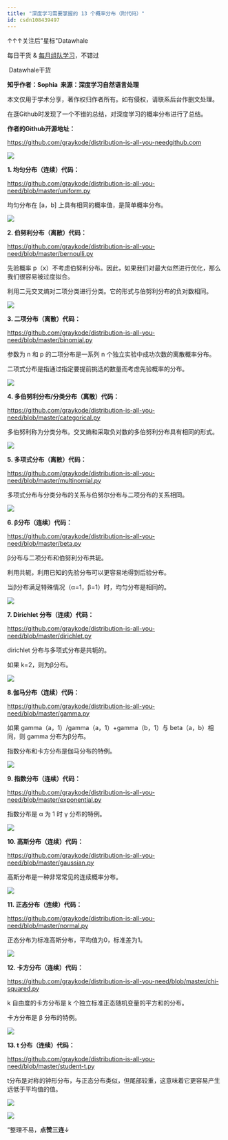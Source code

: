 ```yaml
---
title: "深度学习需要掌握的 13 个概率分布（附代码）"
id: csdn108439497
---
```


↑↑↑关注后"星标"Datawhale

每日干货 & [每月组队学习](https://mp.weixin.qq.com/mp/appmsgalbum?__biz=MzIyNjM2MzQyNg%3D%3D&action=getalbum&album_id=1338040906536108033#wechat_redirect)，不错过

 Datawhale干货 

**知乎作者：Sophia  来源：深度学习自然语言处理**

本文仅用于学术分享，著作权归作者所有。如有侵权，请联系后台作删文处理。

在逛Github时发现了一个不错的总结，对深度学习的概率分布进行了总结。

**作者的Github开源地址：**

https://github.com/graykode/distribution-is-all-you-needgithub.com

![](../img/66e75901e9b9b39863cfa2a40b31cd06.png)

**1\. 均匀分布（连续）代码：**

https://github.com/graykode/distribution-is-all-you-need/blob/master/uniform.py

均匀分布在 [a，b] 上具有相同的概率值，是简单概率分布。

![](../img/0f9987237481c6c71bcac1801447dc27.png)

**2\. 伯努利分布（离散）代码：**

https://github.com/graykode/distribution-is-all-you-need/blob/master/bernoulli.py

先验概率 p（x）不考虑伯努利分布。因此，如果我们对最大似然进行优化，那么我们很容易被过度拟合。

利用二元交叉熵对二项分类进行分类。它的形式与伯努利分布的负对数相同。

![](../img/c7fe47284413207575b04f84e8ddaed9.png)

**3\. 二项分布（离散）代码：**

https://github.com/graykode/distribution-is-all-you-need/blob/master/binomial.py

参数为 n 和 p 的二项分布是一系列 n 个独立实验中成功次数的离散概率分布。

二项式分布是指通过指定要提前挑选的数量而考虑先验概率的分布。

![](../img/e26eb86ea6a60617707c2e866989eb26.png)

**4\. 多伯努利分布/分类分布（离散）代码：**

https://github.com/graykode/distribution-is-all-you-need/blob/master/categorical.py

多伯努利称为分类分布。交叉熵和采取负对数的多伯努利分布具有相同的形式。

![](../img/e0ae279038a3f6f737769c7e0c00a276.png)

**5\. 多项式分布（离散）代码：**

https://github.com/graykode/distribution-is-all-you-need/blob/master/multinomial.py

多项式分布与分类分布的关系与伯努尔分布与二项分布的关系相同。

![](../img/3a68e14a40b66bc7ae9360f72dab0fec.png)

**6\. β分布（连续）代码：**

https://github.com/graykode/distribution-is-all-you-need/blob/master/beta.py

β分布与二项分布和伯努利分布共轭。

利用共轭，利用已知的先验分布可以更容易地得到后验分布。

当β分布满足特殊情况（α=1，β=1）时，均匀分布是相同的。

![](../img/fdfafa23cca2a93f3e7e6a0e10fea763.png)

**7\. Dirichlet 分布（连续）代码：**

https://github.com/graykode/distribution-is-all-you-need/blob/master/dirichlet.py

dirichlet 分布与多项式分布是共轭的。

如果 k=2，则为β分布。

![](../img/17f57d705922ce22f1c249c29a2547a3.png)

**8.伽马分布（连续）代码：**

https://github.com/graykode/distribution-is-all-you-need/blob/master/gamma.py

如果 gamma（a，1）/gamma（a，1）+gamma（b，1）与 beta（a，b）相同，则 gamma 分布为β分布。

指数分布和卡方分布是伽马分布的特例。

![](../img/76a928adfe0edc69c6e58c07947825f7.png)

**9\. 指数分布（连续）代码：**

https://github.com/graykode/distribution-is-all-you-need/blob/master/exponential.py

指数分布是 α 为 1 时 γ 分布的特例。

![](../img/7d2d7630d4c46dfc5d2ff3e37488e36f.png)

**10\. 高斯分布（连续）代码：**

https://github.com/graykode/distribution-is-all-you-need/blob/master/gaussian.py

高斯分布是一种非常常见的连续概率分布。

![](../img/bffa586ae41340b08b89dba61785e522.png)

**11\. 正态分布（连续）代码：**

https://github.com/graykode/distribution-is-all-you-need/blob/master/normal.py

正态分布为标准高斯分布，平均值为0，标准差为1。

![](../img/cc9acff22984546a8817da454aad4647.png)

**12\. 卡方分布（连续）代码：**

https://github.com/graykode/distribution-is-all-you-need/blob/master/chi-squared.py

k 自由度的卡方分布是 k 个独立标准正态随机变量的平方和的分布。

卡方分布是 β 分布的特例。

![](../img/9922542c02e61c3fbf177b3222f71b7b.png)

**13\. t 分布（连续）代码：**

https://github.com/graykode/distribution-is-all-you-need/blob/master/student-t.py

t分布是对称的钟形分布，与正态分布类似，但尾部较重，这意味着它更容易产生远低于平均值的值。

![](../img/bf1ca62f35c03fe22c2839b2f88ee17d.png)

![](../img/ac1260bd6d55ebcd4401293b8b1ef5ff.png)

“整理不易，**点****赞****三连**↓